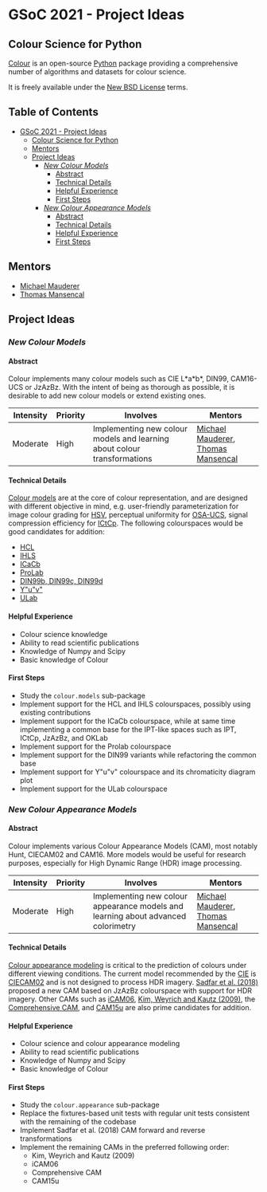 # GSoC 2021 - Project Ideas

## Colour Science for Python

[Colour](https://github.com/colour-science/colour) is an open-source [Python](https://www.python.org/) package providing a comprehensive number of
algorithms and datasets for colour science.

It is freely available under the [New BSD License](https://opensource.org/licenses/BSD-3-Clause) terms.

## Table of Contents <!-- omit in toc -->

- [GSoC 2021 - Project Ideas](#gsoc-2021---project-ideas)
  - [Colour Science for Python](#colour-science-for-python)
  - [Mentors](#mentors)
  - [Project Ideas](#project-ideas)
    - [*New Colour Models*](#new-colour-models)
      - [Abstract](#abstract)
      - [Technical Details](#technical-details)
      - [Helpful Experience](#helpful-experience)
      - [First Steps](#first-steps)
    - [*New Colour Appearance Models*](#new-colour-appearance-models)
      - [Abstract](#abstract-1)
      - [Technical Details](#technical-details-1)
      - [Helpful Experience](#helpful-experience-1)
      - [First Steps](#first-steps-1)

## Mentors

- [Michael Mauderer](https://github.com/MichaelMauderer)
- [Thomas Mansencal](https://github.com/KelSolaar)

## Project Ideas

### *New Colour Models*

#### Abstract

Colour implements many colour models such as CIE L\*a\*b\*, DIN99, CAM16-UCS
or JzAzBz. With the intent of being as thorough as possible, it is desirable
to add new colour models or extend existing ones.

| **Intensity** | **Priority** | **Involves**                                                             | **Mentors**                                                                                              |
|---------------|--------------|--------------------------------------------------------------------------|----------------------------------------------------------------------------------------------------------|
| Moderate      | High         | Implementing new colour models and learning about colour transformations | [Michael Mauderer](https://github.com/MichaelMauderer), [Thomas Mansencal](https://github.com/KelSolaar) |

#### Technical Details

[Colour models](https://en.wikipedia.org/wiki/Color_model)
are at the core of colour representation, and are designed with different
objective in mind, e.g. user-friendly parameterization for image colour grading
for [HSV](https://en.wikipedia.org/wiki/HSL_and_HSV), perceptual uniformity for
[OSA-UCS](https://en.wikipedia.org/wiki/OSA-UCS), signal compression efficiency
for [ICtCp](https://en.wikipedia.org/wiki/ICtCp). The following colourspaces
would be good candidates for addition:

- [HCL](https://github.com/colour-science/colour/issues/564)
- [IHLS](https://github.com/colour-science/colour/issues/590)
- [ICaCb](https://github.com/colour-science/colour/issues/553)
- [ProLab](https://github.com/colour-science/colour/issues/675)
- [DIN99b, DIN99c, DIN99d](https://github.com/colour-science/colour/issues/771)
- [Y"u"v"](https://github.com/colour-science/colour/issues/659)
- [ULab](https://github.com/colour-science/colour/issues/770)

#### Helpful Experience

- Colour science knowledge
- Ability to read scientific publications
- Knowledge of Numpy and Scipy
- Basic knowledge of Colour

#### First Steps

- Study the `colour.models` sub-package
- Implement support for the HCL and IHLS colourspaces, possibly using existing contributions
- Implement support for the ICaCb colourspace, while at same time implementing a common
  base for the IPT-like spaces such as IPT, ICtCp, JzAzBz, and OKLab
- Implement support for the Prolab colourspace
- Implement support for the DIN99 variants while refactoring the common base
- Implement support for Y"u"v" colourspace and its chromaticity diagram plot
- Implement support for the ULab colourspace

### *New Colour Appearance Models*

#### Abstract

Colour implements various Colour Appearance Models (CAM), most notably Hunt,
CIECAM02 and CAM16. More models would be useful for research purposes,
especially for High Dynamic Range (HDR) image processing.

| **Intensity** | **Priority** | **Involves**                                                                      | **Mentors**                                                                                              |
|---------------|--------------|-----------------------------------------------------------------------------------|----------------------------------------------------------------------------------------------------------|
| Moderate      | High         | Implementing new colour appearance models and learning about advanced colorimetry | [Michael Mauderer](https://github.com/MichaelMauderer), [Thomas Mansencal](https://github.com/KelSolaar) |

#### Technical Details

[Colour appearance modeling](https://en.wikipedia.org/wiki/Color_appearance_model)
is critical to the prediction of colours under different viewing conditions.
The current model recommended by the [CIE](http://cie.co.at/) is
[CIECAM02](https://en.wikipedia.org/wiki/CIECAM02) and is not designed to
process HDR imagery. [Sadfar et al. (2018)](https://doi.org/10.2352/ISSN.2169-2629.2018.26.96)
proposed a new CAM based on JzAzBz colourspace with support for HDR imagery.
Other CAMs such as [iCAM06](https://doi.org/10.1016/j.jvcir.2007.06.003),
[Kim, Weyrich and Kautz (2009)](https://dl.acm.org/doi/abs/10.1145/1531326.1531333),
the [Comprehensive CAM](https://doi.org/10.1002/col.22078), and
[CAM15u](https://doi.org/10.1364/OE.23.012045) are also prime candidates for
addition.

#### Helpful Experience

- Colour science and colour appearance modeling
- Ability to read scientific publications
- Knowledge of Numpy and Scipy
- Basic knowledge of Colour

#### First Steps

- Study the `colour.appearance` sub-package
- Replace the fixtures-based unit tests with regular unit tests consistent with the remaining of the codebase
- Implement Sadfar et al. (2018) CAM forward and reverse transformations
- Implement the remaining CAMs in the preferred following order:
    - Kim, Weyrich and Kautz (2009)
    - iCAM06
    - Comprehensive CAM
    - CAM15u